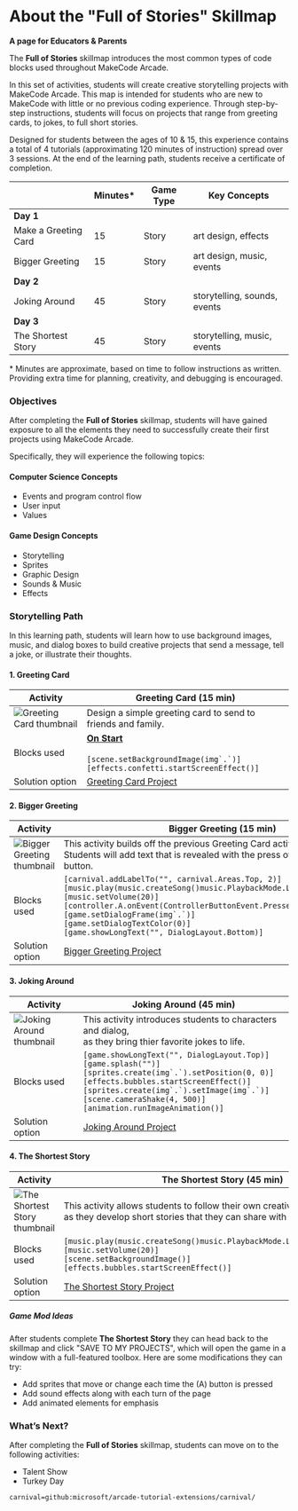 # About the "Full of Stories" Skillmap

**A page for Educators & Parents**

The **Full of Stories** skillmap introduces the most common types of code blocks used throughout MakeCode Arcade.

In this set of activities, students will create creative storytelling projects with MakeCode Arcade.  This map is intended for students who are new to MakeCode with little or no previous coding experience.  Through step-by-step instructions, students will focus on projects that range from greeting cards, to jokes, to full short stories.

Designed for students between the ages of 10 & 15, this experience contains a total of 4 tutorials (approximating 120 minutes of instruction) spread over 3 sessions.  At the end of the learning path, students receive a certificate of completion.

|                 | Minutes* | Game Type | Key Concepts |
| --------------- | -------- | --------- | ------------ |
| **Day 1**           |          |           |              |
| Make a Greeting Card | 15 | Story | art design, effects |
| Bigger Greeting | 15 | Story | art design, music, events |
| **Day 2**           |          |           |              |
| Joking Around   | 45 | Story | storytelling, sounds, events |
| **Day 3**           |          |           |              |
| The Shortest Story    | 45  | Story | storytelling, music, events |

\* Minutes are approximate, based on time to follow instructions as written. Providing extra time for planning, creativity, and debugging is encouraged.

### Objectives

After completing the **Full of Stories** skillmap, students will have gained exposure to all the elements they need to successfully create their first projects using MakeCode Arcade.

Specifically, they will experience the following topics:

#### Computer Science Concepts

- Events and program control flow
- User input
- Values

#### Game Design Concepts

- Storytelling
- Sprites
- Graphic Design
- Sounds & Music
- Effects


### Storytelling Path

In this learning path, students will learn how to use background images, music, and dialog boxes to build creative projects that send a message, tell a joke, or illustrate their thoughts.

#### 1. Greeting Card

| Activity | Greeting Card (15 min) |
|---|---|
| ![Greeting Card thumbnail](/static/skillmap/map-info/greeting-card.png) | Design a simple greeting card to send to friends and family. |
| Blocks used | **[On Start](/blocks/on-start)** <br/><br/> ``[scene.setBackgroundImage(img`.`)]``<br/>``[effects.confetti.startScreenEffect()]``|
| Solution option | [Greeting Card Project](https://arcade.makecode.com/S21073-89960-25393-61916) |

#### 2. Bigger Greeting

| Activity | Bigger Greeting (15 min) |
|---|---|
| ![Bigger Greeting thumbnail](/static/skillmap/map-info/bigger-greeting.png) | This activity builds off the previous Greeting Card activity.<br/>Students will add text that is revealed with the press of a &nbsp;<br/>button. |
| Blocks used | ``[carnival.addLabelTo("", carnival.Areas.Top, 2)]``<br/>``[music.play(music.createSong()music.PlaybackMode.LoopingInBackground)]``<br/>``[music.setVolume(20)]``<br/>``[controller.A.onEvent(ControllerButtonEvent.Pressed, function () {})]``<br/>``[game.setDialogFrame(img`.`)]``<br/>``[game.setDialogTextColor(0)]``<br/>``[game.showLongText("", DialogLayout.Bottom)]`` |
| Solution option | [Bigger Greeting Project](https://arcade.makecode.com/S38456-47249-27054-15853) |

#### 3. Joking Around

| Activity | Joking Around (45 min) |
|---|---|
| ![Joking Around thumbnail](/static/skillmap/map-info/joking-around.png) | This activity introduces students to characters and dialog,<br/>as they bring thier favorite jokes to life. |
| Blocks used | ``[game.showLongText("", DialogLayout.Top)]``<br/>``[game.splash("")]``<br/>``[sprites.create(img`.`).setPosition(0, 0)]``<br/>``[effects.bubbles.startScreenEffect()]``<br/>``[sprites.create(img`.`).setImage(img`.`)]``<br/>``[scene.cameraShake(4, 500)]`` <br/>``[animation.runImageAnimation()]``|
| Solution option | [Joking Around Project](https://arcade.makecode.com/S05893-52939-88219-32873) |


#### 4. The Shortest Story

| Activity | The Shortest Story (45 min) |
|---|---|
| ![The Shortest Story thumbnail](/static/skillmap/map-info/short-story.png) | This activity allows students to follow their own creativity,<br/>as they develop short stories that they can share with friends. |
| Blocks used | ``[music.play(music.createSong()music.PlaybackMode.LoopingInBackground)]``<br/>``[music.setVolume(20)]``<br/>``[scene.setBackgroundImage()]``<br/>``[effects.bubbles.startScreenEffect()]`` |
| Solution option | [The Shortest Story Project](https://arcade.makecode.com/S33219-62880-94664-42434) |


##### Game Mod Ideas

After students complete **The Shortest Story** they can head back to the skillmap and click "SAVE TO MY PROJECTS", which will open the game in a window with a full-featured toolbox. Here are some modifications they can try:

- Add sprites that move or change each time the (A) button is pressed
- Add sound effects along with each turn of the page
- Add animated elements for emphasis


### What’s Next?

After completing the **Full of Stories** skillmap, students can move on to the following activities:

* Talent Show
* Turkey Day


```package
carnival=github:microsoft/arcade-tutorial-extensions/carnival/
```